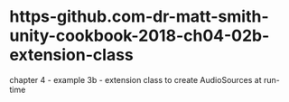# https-github.com-dr-matt-smith-unity-cookbook-2018-ch04-02b-extension-class
chapter 4 - example 3b - extension class to create AudioSources at run-time
